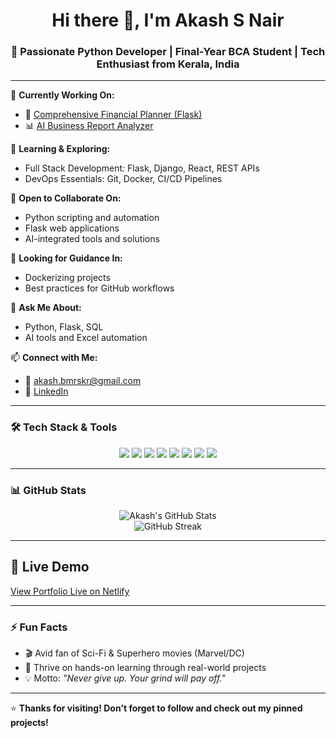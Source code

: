 <h1 align="center">Hi there 👋, I'm Akash S Nair</h1>
<h3 align="center">🚀 Passionate Python Developer | Final-Year BCA Student | Tech Enthusiast from Kerala, India</h3>

---

🔭 **Currently Working On:**
- 🧮 [Comprehensive Financial Planner (Flask)](https://github.com/webxastra/finance-app)
- 📊 [AI Business Report Analyzer](https://github.com/webxastra/business_analyzer)

🌱 **Learning & Exploring:**
- Full Stack Development: Flask, Django, React, REST APIs
- DevOps Essentials: Git, Docker, CI/CD Pipelines

👯 **Open to Collaborate On:**
- Python scripting and automation
- Flask web applications
- AI-integrated tools and solutions

🤝 **Looking for Guidance In:**
- Dockerizing projects
- Best practices for GitHub workflows

💬 **Ask Me About:**
- Python, Flask, SQL
- AI tools and Excel automation

📫 **Connect with Me:**
- 📧 [akash.bmrskr@gmail.com](mailto:akash.bmrskr@gmail.com)
- 💼 [LinkedIn](https://www.linkedin.com/in/aakash-s-nair)

---

### 🛠️ Tech Stack & Tools

<p align="center">
  <img src="https://img.shields.io/badge/Python-3776AB?style=for-the-badge&logo=python&logoColor=white"/>
  <img src="https://img.shields.io/badge/Flask-000000?style=for-the-badge&logo=flask&logoColor=white"/>
  <img src="https://img.shields.io/badge/React-61DAFB?style=for-the-badge&logo=react&logoColor=black"/>
  <img src="https://img.shields.io/badge/HTML5-E34F26?style=for-the-badge&logo=html5&logoColor=white"/>
  <img src="https://img.shields.io/badge/CSS3-1572B6?style=for-the-badge&logo=css3&logoColor=white"/>
  <img src="https://img.shields.io/badge/SQLite-003B57?style=for-the-badge&logo=sqlite&logoColor=white"/>
  <img src="https://img.shields.io/badge/Docker-2496ED?style=for-the-badge&logo=docker&logoColor=white"/>
  <img src="https://img.shields.io/badge/GitHub-100000?style=for-the-badge&logo=github&logoColor=white"/>
</p>

---

### 📊 GitHub Stats

<p align="center">
  <img src="https://github-readme-stats.vercel.app/api?username=webxastra&show_icons=true&theme=radical" alt="Akash's GitHub Stats"/>
  <br>
  <img src="https://github-readme-streak-stats.herokuapp.com?user=webxastra&theme=radical&date_format=M%20j%5B%2C%20Y%5D" alt="GitHub Streak"/>
</p>

---

## 🚀 Live Demo

[View Portfolio Live on Netlify](https://jade-stardust-eb4022.netlify.app)

---

### ⚡ Fun Facts

- 🎬 Avid fan of Sci-Fi & Superhero movies (Marvel/DC)
- 🧠 Thrive on hands-on learning through real-world projects
- 💡 Motto: _"Never give up. Your grind will pay off."_

---

⭐ **Thanks for visiting! Don't forget to follow and check out my pinned projects!**
